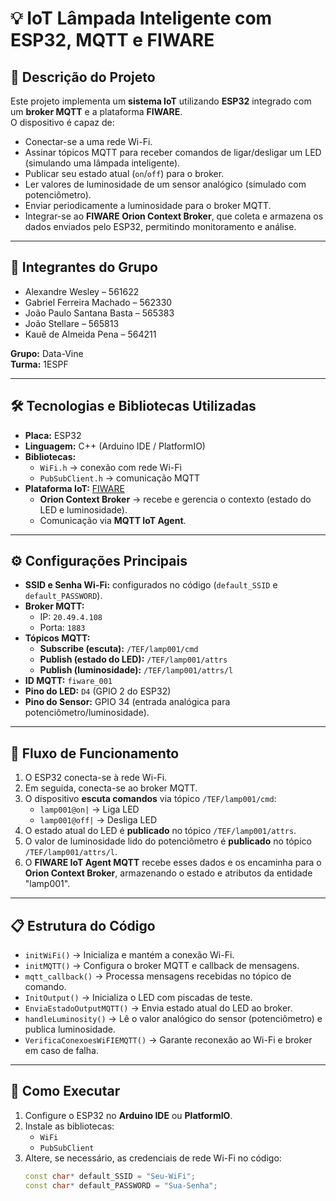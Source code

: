 # 💡 IoT Lâmpada Inteligente com ESP32, MQTT e FIWARE

## 📌 Descrição do Projeto
Este projeto implementa um **sistema IoT** utilizando **ESP32** integrado com um **broker MQTT** e a plataforma **FIWARE**.  
O dispositivo é capaz de:
- Conectar-se a uma rede Wi-Fi.  
- Assinar tópicos MQTT para receber comandos de ligar/desligar um LED (simulando uma lâmpada inteligente).  
- Publicar seu estado atual (`on`/`off`) para o broker.  
- Ler valores de luminosidade de um sensor analógico (simulado com potenciômetro).  
- Enviar periodicamente a luminosidade para o broker MQTT.  
- Integrar-se ao **FIWARE Orion Context Broker**, que coleta e armazena os dados enviados pelo ESP32, permitindo monitoramento e análise.  

---

## 👥 Integrantes do Grupo
- Alexandre Wesley – 561622  
- Gabriel Ferreira Machado – 562330  
- João Paulo Santana Basta – 565383  
- João Stellare – 565813  
- Kauê de Almeida Pena – 564211  

**Grupo:** Data-Vine  
**Turma:** 1ESPF  

---

## 🛠️ Tecnologias e Bibliotecas Utilizadas
- **Placa:** ESP32  
- **Linguagem:** C++ (Arduino IDE / PlatformIO)  
- **Bibliotecas:**  
  - `WiFi.h` → conexão com rede Wi-Fi  
  - `PubSubClient.h` → comunicação MQTT  
- **Plataforma IoT:** [FIWARE](https://www.fiware.org/)  
  - **Orion Context Broker** → recebe e gerencia o contexto (estado do LED e luminosidade).  
  - Comunicação via **MQTT IoT Agent**.  

---

## ⚙️ Configurações Principais
- **SSID e Senha Wi-Fi:** configurados no código (`default_SSID` e `default_PASSWORD`).  
- **Broker MQTT:**  
  - IP: `20.49.4.108`  
  - Porta: `1883`  
- **Tópicos MQTT:**  
  - **Subscribe (escuta):** `/TEF/lamp001/cmd`  
  - **Publish (estado do LED):** `/TEF/lamp001/attrs`  
  - **Publish (luminosidade):** `/TEF/lamp001/attrs/l`  
- **ID MQTT:** `fiware_001`  
- **Pino do LED:** `D4` (GPIO 2 do ESP32)  
- **Pino do Sensor:** GPIO 34 (entrada analógica para potenciômetro/luminosidade).  

---

## 📡 Fluxo de Funcionamento
1. O ESP32 conecta-se à rede Wi-Fi.  
2. Em seguida, conecta-se ao broker MQTT.  
3. O dispositivo **escuta comandos** via tópico `/TEF/lamp001/cmd`:  
   - `lamp001@on|` → Liga LED  
   - `lamp001@off|` → Desliga LED  
4. O estado atual do LED é **publicado** no tópico `/TEF/lamp001/attrs`.  
5. O valor de luminosidade lido do potenciômetro é **publicado** no tópico `/TEF/lamp001/attrs/l`.  
6. O **FIWARE IoT Agent MQTT** recebe esses dados e os encaminha para o **Orion Context Broker**, armazenando o estado e atributos da entidade "lamp001".  

---

## 📋 Estrutura do Código
- `initWiFi()` → Inicializa e mantém a conexão Wi-Fi.  
- `initMQTT()` → Configura o broker MQTT e callback de mensagens.  
- `mqtt_callback()` → Processa mensagens recebidas no tópico de comando.  
- `InitOutput()` → Inicializa o LED com piscadas de teste.  
- `EnviaEstadoOutputMQTT()` → Envia estado atual do LED ao broker.  
- `handleLuminosity()` → Lê o valor analógico do sensor (potenciômetro) e publica luminosidade.  
- `VerificaConexoesWiFIEMQTT()` → Garante reconexão ao Wi-Fi e broker em caso de falha.  

---

## 🚀 Como Executar
1. Configure o ESP32 no **Arduino IDE** ou **PlatformIO**.  
2. Instale as bibliotecas:  
   - `WiFi`  
   - `PubSubClient`  
3. Altere, se necessário, as credenciais de rede Wi-Fi no código:  
   ```cpp
   const char* default_SSID = "Seu-WiFi";
   const char* default_PASSWORD = "Sua-Senha";
